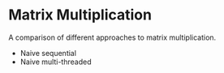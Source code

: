 # Matrix Multiplication

A comparison of different approaches to matrix multiplication.

* Naive sequential
* Naive multi-threaded
